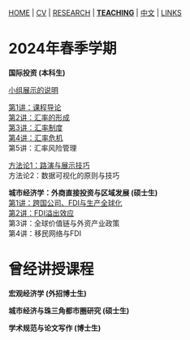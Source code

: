 [HOME](./index.md) | [CV](./assets/CV_FanghaoChen_231105.pdf) | [RESEARCH](./research.md) | [**TEACHING**](./teaching.md) | [中文](./chinesepage.md) | [LINKS](./links.md)

# 2024年春季学期

**国际投资 (本科生)** <br/>

[小组展示的说明](./assets/关于小组路演的说明.pdf)

[第1讲：课程导论](./assets/第1讲_课程导论.pdf) <br/>
[第2讲：汇率的形成](./assets/第2讲_汇率的形成.pdf) <br/>
[第3讲：汇率制度](./assets/第3讲_汇率制度.pdf) <br/>
[第4讲：汇率危机](./assets/第4讲_汇率危机.pdf) <br/>
第5讲：汇率风险管理

[方法论1：路演与展示技巧](./assets/方法论1_路演与展示技巧.pdf) <br/>
方法论2：数据可视化的原则与技巧

**城市经济学：外商直接投资与区域发展 (硕士生)** <br/>
[第1讲：跨国公司、FDI与生产全球化](./assets/第1课_跨国公司、FDI与生产全球化.pdf) <br/>
[第2讲：FDI溢出效应](./assets/第2课_FDI溢出效应.pdf) <br/>
第3讲：全球价值链与外资产业政策 <br/>
第4讲：移民网络与FDI

# 曾经讲授课程

**宏观经济学 (外招博士生)** <br/>

**城市经济与珠三角都市圈研究 (硕士生)** <br/>

**学术规范与论文写作 (博士生)** <br/>
